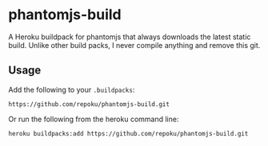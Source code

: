 # phantomjs-build

A Heroku buildpack for phantomjs that always downloads the latest static build.
Unlike other build packs, I never compile anything and remove this git.

## Usage

Add the following to your `.buildpacks`:

```
https://github.com/repoku/phantomjs-build.git
```

Or run the following from the heroku command line:

```
heroku buildpacks:add https://github.com/repoku/phantomjs-build.git
```

